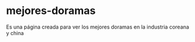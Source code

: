 # mejores-doramas
Es una página creada para ver los mejores doramas en la industria coreana y china
